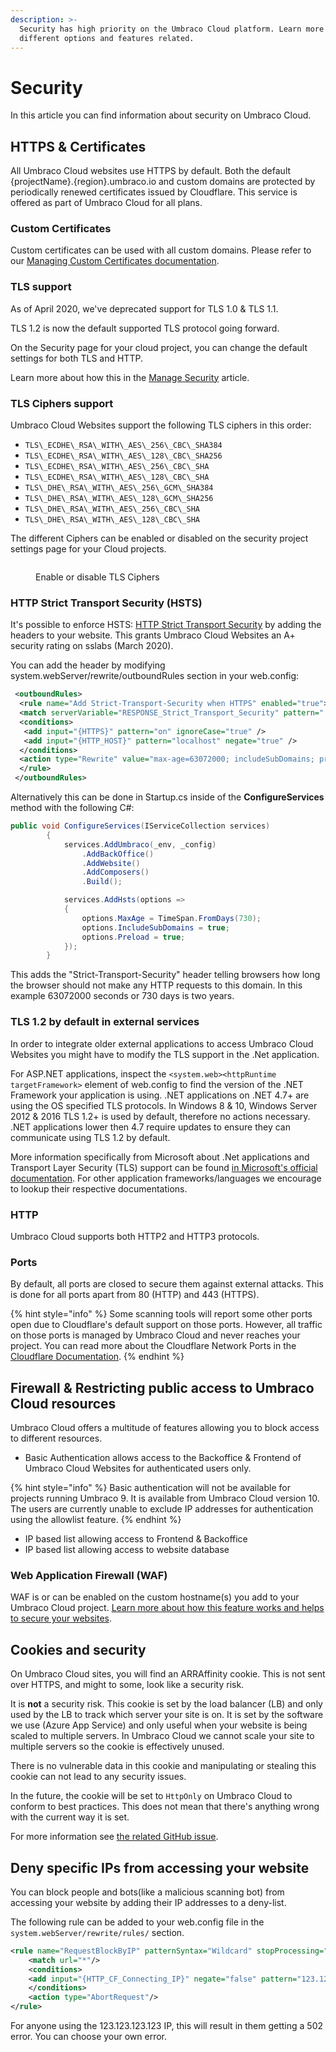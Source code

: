 ```yaml
---
description: >-
  Security has high priority on the Umbraco Cloud platform. Learn more about the
  different options and features related.
---
```


# Security

In this article you can find information about security on Umbraco Cloud.

## HTTPS & Certificates

All Umbraco Cloud websites use HTTPS by default. Both the default {projectName}.{region}.umbraco.io and custom domains are protected by periodically renewed certificates issued by Cloudflare. This service is offered as part of Umbraco Cloud for all plans.

### Custom Certificates

Custom certificates can be used with all custom domains. Please refer to our [Managing Custom Certificates documentation](../../../go-live/manage-hostnames/security-certificates.md).

### TLS support

As of April 2020, we've deprecated support for TLS 1.0 & TLS 1.1.

TLS 1.2 is now the default supported TLS protocol going forward.

On the Security page for your cloud project, you can change the default settings for both TLS and HTTP.

Learn more about how this in the [Manage Security](managing-transport-security.md) article.

### TLS Ciphers support

Umbraco Cloud Websites support the following TLS ciphers in this order:

* `TLS\_ECDHE\_RSA\_WITH\_AES\_256\_CBC\_SHA384`
* `TLS\_ECDHE\_RSA\_WITH\_AES\_128\_CBC\_SHA256`
* `TLS\_ECDHE\_RSA\_WITH\_AES\_256\_CBC\_SHA`
* `TLS\_ECDHE\_RSA\_WITH\_AES\_128\_CBC\_SHA`
* `TLS\_DHE\_RSA\_WITH\_AES\_256\_GCM\_SHA384`
* `TLS\_DHE\_RSA\_WITH\_AES\_128\_GCM\_SHA256`
* `TLS\_DHE\_RSA\_WITH\_AES\_256\_CBC\_SHA`
* `TLS\_DHE\_RSA\_WITH\_AES\_128\_CBC\_SHA`

The different Ciphers can be enabled or disabled on the security project settings page for your Cloud projects.

<figure><img src="../../../.gitbook/assets/image (7) (1) (1).png" alt=""><figcaption><p>Enable or disable TLS Ciphers</p></figcaption></figure>

### HTTP Strict Transport Security (HSTS)

It's possible to enforce HSTS: [HTTP Strict Transport Security](https://en.wikipedia.org/wiki/HTTP_Strict_Transport_Security) by adding the headers to your website. This grants Umbraco Cloud Websites an A+ security rating on sslabs (March 2020).

You can add the header by modifying system.webServer/rewrite/outboundRules section in your web.config:

```xml
 <outboundRules>
  <rule name="Add Strict-Transport-Security when HTTPS" enabled="true">
  <match serverVariable="RESPONSE_Strict_Transport_Security" pattern=".*" />
  <conditions>
   <add input="{HTTPS}" pattern="on" ignoreCase="true" />
   <add input="{HTTP_HOST}" pattern="localhost" negate="true" />
  </conditions>
  <action type="Rewrite" value="max-age=63072000; includeSubDomains; preload" />
  </rule>
 </outboundRules>
```

Alternatively this can be done in Startup.cs inside of the **ConfigureServices** method with the following C#:

```csharp
public void ConfigureServices(IServiceCollection services)
        {
            services.AddUmbraco(_env, _config)
                .AddBackOffice()
                .AddWebsite()
                .AddComposers()
                .Build();

            services.AddHsts(options =>
            {
                options.MaxAge = TimeSpan.FromDays(730);
                options.IncludeSubDomains = true;
                options.Preload = true;
            });
        }
```

This adds the "Strict-Transport-Security" header telling browsers how long the browser should not make any HTTP requests to this domain. In this example 63072000 seconds or 730 days is two years.

### TLS 1.2 by default in external services

In order to integrate older external applications to access Umbraco Cloud Websites you might have to modify the TLS support in the .Net application.

For ASP.NET applications, inspect the `<system.web><httpRuntime targetFramework>` element of web.config to find the version of the .NET Framework your application is using. .NET applications on .NET 4.7+ are using the OS specified TLS protocols. In Windows 8 & 10, Windows Server 2012 & 2016 TLS 1.2+ is used by default, therefore no actions necessary. .NET applications lower then 4.7 require updates to ensure they can communicate using TLS 1.2 by default.

More information specifically from Microsoft about .Net applications and Transport Layer Security (TLS) support can be found [in Microsoft's official documentation](https://docs.microsoft.com/en-us/dotnet/framework/network-programming/tls#audit-your-code-and-make-code-changes). For other application frameworks/languages we encourage to lookup their respective documentations.

### HTTP

Umbraco Cloud supports both HTTP2 and HTTP3 protocols.

### Ports

By default, all ports are closed to secure them against external attacks. This is done for all ports apart from 80 (HTTP) and 443 (HTTPS).

{% hint style="info" %}
Some scanning tools will report some other ports open due to Cloudflare's default support on those ports. However, all traffic on those ports is managed by Umbraco Cloud and never reaches your project. You can read more about the Cloudflare Network Ports in the [Cloudflare Documentation](https://developers.cloudflare.com/fundamentals/reference/network-ports/).
{% endhint %}

## Firewall & Restricting public access to Umbraco Cloud resources

Umbraco Cloud offers a multitude of features allowing you to block access to different resources.

* Basic Authentication allows access to the Backoffice & Frontend of Umbraco Cloud Websites for authenticated users only.

{% hint style="info" %}
Basic authentication will not be available for projects running Umbraco 9. It is available from Umbraco Cloud version 10. The users are currently unable to exclude IP addresses for authentication using the allowlist feature.
{% endhint %}

* IP based list allowing access to Frontend & Backoffice
* IP based list allowing access to website database

### Web Application Firewall (WAF)

WAF is or can be enabled on the custom hostname(s) you add to your Umbraco Cloud project. [Learn more about how this feature works and helps to secure your websites](web-application-firewall.md).

## Cookies and security

On Umbraco Cloud sites, you will find an ARRAffinity cookie. This is not sent over HTTPS, and might to some, look like a security risk.

It is **not** a security risk. This cookie is set by the load balancer (LB) and only used by the LB to track which server your site is on. It is set by the software we use (Azure App Service) and only useful when your website is being scaled to multiple servers. In Umbraco Cloud we cannot scale your site to multiple servers so the cookie is effectively unused.

There is no vulnerable data in this cookie and manipulating or stealing this cookie can not lead to any security issues.

In the future, the cookie will be set to `HttpOnly` on Umbraco Cloud to conform to best practices. This does not mean that there's anything wrong with the current way it is set.

For more information see [the related GitHub issue](https://github.com/Azure/app-service-announcements/issues/12).

## Deny specific IPs from accessing your website

You can block people and bots(like a malicious scanning bot) from accessing your website by adding their IP addresses to a deny-list.

The following rule can be added to your web.config file in the `system.webServer/rewrite/rules/` section.

```xml
<rule name="RequestBlockByIP" patternSyntax="Wildcard" stopProcessing="true">
    <match url="*"/>
    <conditions>
    <add input="{HTTP_CF_Connecting_IP}" negate="false" pattern="123.123.123.123"/>
    </conditions>
    <action type="AbortRequest"/>
</rule>
```

For anyone using the 123.123.123.123 IP, this will result in them getting a 502 error. You can choose your own error.
